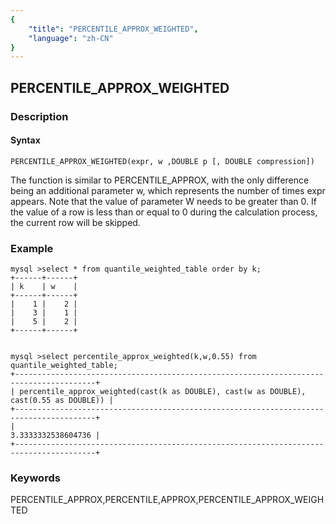 ```yaml
---
{
    "title": "PERCENTILE_APPROX_WEIGHTED",
    "language": "zh-CN"
}
---
```


<!-- 
Licensed to the Apache Software Foundation (ASF) under one
or more contributor license agreements.  See the NOTICE file
distributed with this work for additional information
regarding copyright ownership.  The ASF licenses this file
to you under the Apache License, Version 2.0 (the
"License"); you may not use this file except in compliance
with the License.  You may obtain a copy of the License at

  http://www.apache.org/licenses/LICENSE-2.0

Unless required by applicable law or agreed to in writing,
software distributed under the License is distributed on an
"AS IS" BASIS, WITHOUT WARRANTIES OR CONDITIONS OF ANY
KIND, either express or implied.  See the License for the
specific language governing permissions and limitations
under the License.
-->

## PERCENTILE_APPROX_WEIGHTED
### Description
#### Syntax

`PERCENTILE_APPROX_WEIGHTED(expr, w ,DOUBLE p [, DOUBLE compression])`


The function is similar to PERCENTILE_APPROX, with the only difference being an additional parameter w, which represents the number of times expr appears.
Note that the value of parameter W needs to be greater than 0. If the value of a row is less than or equal to 0 during the calculation process, the current row will be skipped.

### Example
```
mysql >select * from quantile_weighted_table order by k;
+------+------+
| k    | w    |
+------+------+
|    1 |    2 |
|    3 |    1 |
|    5 |    2 |
+------+------+


mysql >select percentile_approx_weighted(k,w,0.55) from quantile_weighted_table;
+----------------------------------------------------------------------------------------+
| percentile_approx_weighted(cast(k as DOUBLE), cast(w as DOUBLE), cast(0.55 as DOUBLE)) |
+----------------------------------------------------------------------------------------+
|                                                                     3.3333332538604736 |
+----------------------------------------------------------------------------------------+

```

### Keywords
PERCENTILE_APPROX,PERCENTILE,APPROX,PERCENTILE_APPROX_WEIGHTED
